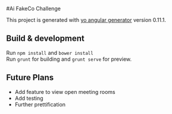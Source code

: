 #Ai FakeCo Challenge   

This project is generated with [yo angular generator](https://github.com/yeoman/generator-angular)
version 0.11.1.

## Build & development
Run `npm install` and `bower install`   
Run `grunt` for building and `grunt serve` for preview.

## Future Plans
* Add feature to view open meeting rooms
* Add testing
* Further prettification

